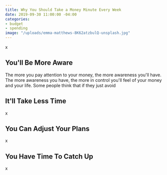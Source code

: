 ```yaml
---
title: Why You Should Take a Money Minute Every Week
date: 2019-09-30 11:00:00 -04:00
categories:
- budget
- spending
image: "/uploads/emma-matthews-8K62atzbulQ-unsplash.jpg"
---
```


x

## You'll Be More Aware

The more you pay attention to your money, the more awareness you'll have. The more awareness you have, the more in control you'll feel of your money and your life. Some people think that if they just avoid 

## It'll Take Less Time

x

## You Can Adjust Your Plans

x

## You Have Time To Catch Up

x